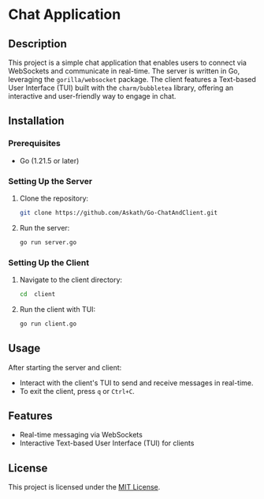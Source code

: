 # Chat Application

## Description

This project is a simple chat application that enables users to connect via WebSockets and communicate in real-time. The server is written in Go, leveraging the `gorilla/websocket` package. The client features a Text-based User Interface (TUI) built with the `charm/bubbletea` library, offering an interactive and user-friendly way to engage in chat.

## Installation

### Prerequisites

- Go (1.21.5 or later)

### Setting Up the Server

1. Clone the repository:

   ```bash
   git clone https://github.com/Askath/Go-ChatAndClient.git
   ```

2. Run the server:
   ```bash
   go run server.go
   ```

### Setting Up the Client

1. Navigate to the client directory:
   ```bash
   cd  client
   ```
2. Run the client with TUI:
   ```bash
   go run client.go
   ```

## Usage

After starting the server and client:

- Interact with the client's TUI to send and receive messages in real-time.
- To exit the client, press `q` or `Ctrl+C`.

## Features

- Real-time messaging via WebSockets
- Interactive Text-based User Interface (TUI) for clients

## License

This project is licensed under the [MIT License](LICENSE).
